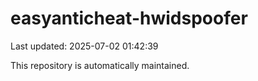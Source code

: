 # easyanticheat-hwidspoofer

Last updated: 2025-07-02 01:42:39

This repository is automatically maintained.
